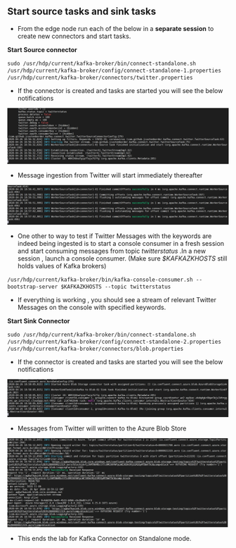 ## Start source tasks and sink tasks 

- From the edge node  run each of the below in a **separate session** to create new connectors and start tasks.  

**Start Source connector** 
```
sudo /usr/hdp/current/kafka-broker/bin/connect-standalone.sh /usr/hdp/current/kafka-broker/config/connect-standalone-1.properties /usr/hdp/current/kafka-broker/connectors/twitter.properties
```
- If the connector is created and tasks are started you will see the below notifications

![HDInsight Kafka Connect](https://github.com/arnabganguly/Kafkaconnect/blob/master/images/pic21.png)


- Message ingestion from Twitter will start immediately thereafter 

![HDInsight Kafka Connect](https://github.com/arnabganguly/Kafkaconnect/blob/master/images/pic22.png)

- One other to way to test if Twitter Messages with the keywords are indeed being ingested is to start a console consumer in a fresh session and start consuming messages from topic *twitterstatus* .In a new session , launch a console consumer. (Make sure *$KAFKAZKHOSTS* still holds values of Kafka brokers)

```
/usr/hdp/current/kafka-broker/bin/kafka-console-consumer.sh --bootstrap-server $KAFKAZKHOSTS --topic twitterstatus 
```
- If everything is working , you should see a stream of relevant Twitter Messages on the console with specified keywords. 


**Start Sink Connector**

```
sudo /usr/hdp/current/kafka-broker/bin/connect-standalone.sh /usr/hdp/current/kafka-broker/config/connect-standalone-2.properties /usr/hdp/current/kafka-broker/connectors/blob.properties
```

- If the connector is created and tasks are started you will see the below notifications

![HDInsight Kafka Connect](https://github.com/arnabganguly/Kafkaconnect/blob/master/images/pic23.png)

- Messages from Twitter will written to the Azure Blob Store 

![HDInsight Kafka Connect](https://github.com/arnabganguly/Kafkaconnect/blob/master/images/pic24.png)

- This ends the lab for Kafka Connector on Standalone mode. 

<!--stackedit_data:
eyJoaXN0b3J5IjpbLTM2MzQ3OTI2NywtNjY1NDc1OTAzLDE5ND
kyMzM3MjQsLTE4ODA0ODA5NTksNzY0NDE3NTA2LC0xMTM4MDMx
NDA2LDYzNDMwMTgzNiwxODk3NzMwMjA2LDEwNzI1MDk5NTFdfQ
==
-->